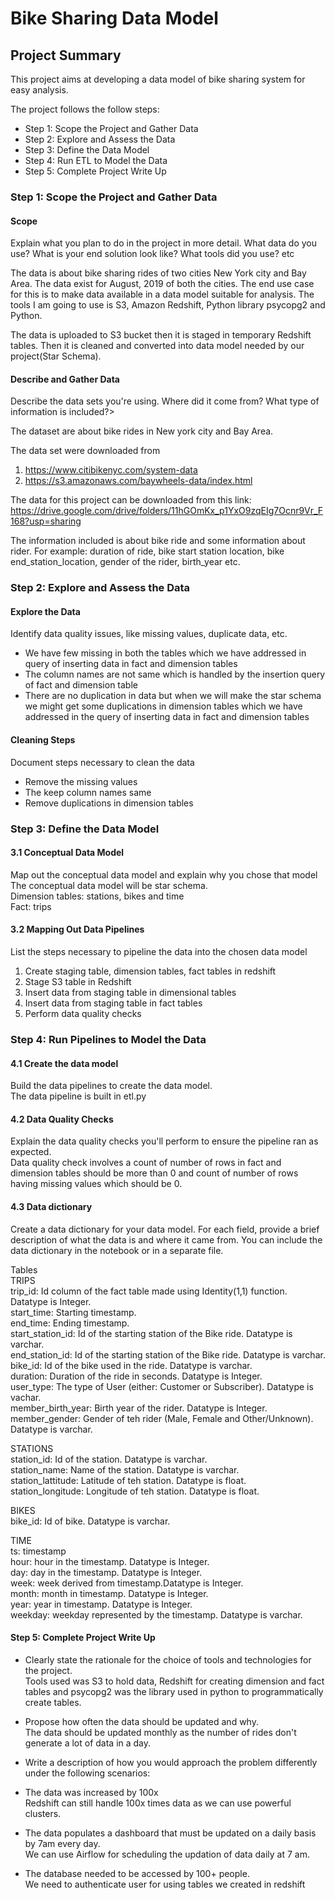 # Bike Sharing Data Model
## Project Summary
This project aims at developing a data model of bike sharing system for easy analysis.

The project follows the follow steps:
* Step 1: Scope the Project and Gather Data
* Step 2: Explore and Assess the Data
* Step 3: Define the Data Model
* Step 4: Run ETL to Model the Data
* Step 5: Complete Project Write Up

### Step 1: Scope the Project and Gather Data

#### Scope
Explain what you plan to do in the project in more detail. What data do you use? What is your end solution look like? What tools did you use? etc

The data is about bike sharing rides of two cities New York city and Bay Area.
The data exist for August, 2019 of both the cities.
The end use case for this is to make data available in a data model suitable for analysis.
The tools I am going to use is S3, Amazon Redshift, Python library psycopg2 and Python.

The data is uploaded to S3 bucket then it is staged in temporary Redshift tables. Then it is cleaned and converted into data model needed by our project(Star Schema).

#### Describe and Gather Data
Describe the data sets you're using. Where did it come from? What type of information is included?>

The dataset are about bike rides in New york city and Bay Area.

The data set were downloaded from
1. https://www.citibikenyc.com/system-data
2. https://s3.amazonaws.com/baywheels-data/index.html

The data for this project can be downloaded from this link:<br>
https://drive.google.com/drive/folders/11hGOmKx_p1YxO9zqEIg7Ocnr9Vr_F168?usp=sharing

The information included is about bike ride and some information about rider.
For example: duration of ride, bike start station location, bike end_station_location, gender of the rider, birth_year etc.

### Step 2: Explore and Assess the Data
#### Explore the Data
Identify data quality issues, like missing values, duplicate data, etc.
- We have few missing in both the tables which we have addressed in query of inserting data in fact and dimension tables
- The column names are not same which is handled by the insertion query of fact and dimension table
- There are no duplication in data but when we will make the star schema we might get some duplications in dimension
tables which we have addressed in the query of inserting data in fact and dimension tables

#### Cleaning Steps
Document steps necessary to clean the data
- Remove the missing values
- The keep column names same
- Remove duplications in dimension tables


### Step 3: Define the Data Model
#### 3.1 Conceptual Data Model
Map out the conceptual data model and explain why you chose that model
The conceptual data model will be star schema.<br>
Dimension tables: stations, bikes and time<br>
Fact: trips<br>

#### 3.2 Mapping Out Data Pipelines
List the steps necessary to pipeline the data into the chosen data model<br>
1. Create staging table, dimension tables, fact tables in redshift
1. Stage S3 table in Redshift
2. Insert data from staging table in dimensional tables
3. Insert data from staging table in fact tables
4. Perform data quality checks

### Step 4: Run Pipelines to Model the Data
#### 4.1 Create the data model
Build the data pipelines to create the data model.<br>
The data pipeline is built in etl.py


#### 4.2 Data Quality Checks
Explain the data quality checks you'll perform to ensure the pipeline ran as expected.<br>
Data quality check involves a count of number of rows in fact and dimension tables should be more than 0
and count of number of rows having missing values which should be 0.

#### 4.3 Data dictionary
Create a data dictionary for your data model. For each field, provide a brief description of what the data is and
where it came from. You can include the data dictionary in the notebook or in a separate file.<br>

Tables<br>
TRIPS<br>
trip_id: Id column of the fact table made using Identity(1,1) function. Datatype is Integer.<br>
start_time: Starting timestamp.<br>
end_time: Ending timestamp.<br>
start_station_id: Id of the starting station of the Bike ride. Datatype is varchar.<br>
end_station_id: Id of the starting station of the Bike ride. Datatype is varchar.<br>
bike_id: Id of the bike used in the ride. Datatype is varchar.<br>
duration: Duration of the ride in seconds. Datatype is Integer.<br>
user_type: The type of User (either: Customer or Subscriber). Datatype is vachar.<br>
member_birth_year: Birth year of the rider. Datatype is Integer.<br>
member_gender: Gender of teh rider (Male, Female and Other/Unknown). Datatype is varchar.<br>

STATIONS<br>
station_id: Id of the station. Datatype is varchar.<br>
station_name: Name of the station. Datatype is varchar.<br>
station_lattitude: Latitude of teh station. Datatype is float.<br>
station_longitude: Longitude of teh station. Datatype is float.<br>

BIKES<br>
bike_id: Id of bike. Datatype is varchar.<br>

TIME<br>
ts: timestamp<br>
hour: hour in the timestamp. Datatype is Integer.<br>
day: day in the timestamp. Datatype is Integer.<br>
week: week derived from timestamp.Datatype is Integer.<br>
month: month in timestamp. Datatype is Integer.<br>
year: year in timestamp. Datatype is Integer.<br>
weekday: weekday represented by the timestamp. Datatype is varchar.<br>

#### Step 5: Complete Project Write Up
* Clearly state the rationale for the choice of tools and technologies for the project.<br>
Tools used was S3 to hold data, Redshift for creating dimension and fact tables and psycopg2 was the library used in
python to programmatically create tables.

* Propose how often the data should be updated and why.<br>
The data should be updated monthly as the number of rides don't generate a lot of data in a day.

* Write a description of how you would approach the problem differently under the following scenarios:<br>
 * The data was increased by 100x<br>
 Redshift can still handle 100x times data as we can use powerful clusters.<br>
 * The data populates a dashboard that must be updated on a daily basis by 7am every day.<br>
 We can use Airflow for scheduling the updation of data daily at 7 am.<br>
 * The database needed to be accessed by 100+ people.<br>
 We need to authenticate user for using tables we created in redshift<br>